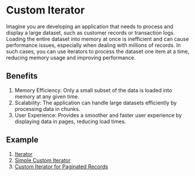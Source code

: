 
# Custom Iterator

Imagine you are developing an application that needs to process and display a large dataset, such as customer records or transaction logs. Loading the entire dataset into memory at once is inefficient and can cause performance issues, especially when dealing with millions of records. In such cases, you can use iterators to process the dataset one item at a time, reducing memory usage and improving performance.

## Benefits

1. Memory Efficiency: Only a small subset of the data is loaded into memory at any given time.
2.	Scalability: The application can handle large datasets efficiently by processing data in chunks.
3.	User Experience: Provides a smoother and faster user experience by displaying data in pages, reducing load times.

## Example 

1. [Iterator](./start.md)
2. [Simple Custom Iterator](./custom_iterator.md)
3. [Custom Iterator for Paginated Records](./paginated_iterator.md)
